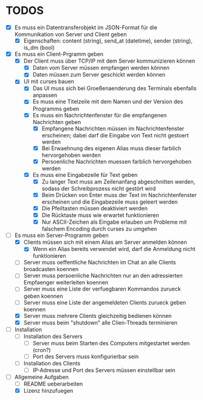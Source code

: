 # TODOS

- [x] Es muss ein Datentransferobjekt im JSON-Format für die Kommunikation von Server und Client geben
    - [x] Eigenschaften: content (string), send_at (datetime), sender (string), is_dm (bool)

- [x] Es muss ein Client-Prgramm geben
    - [x] Der Client muss über TCP/IP mit dem Server kommunizieren können
        - [x] Daten vom Server müssen empfangen werden können
        - [x] Daten müssen zum Server geschickt werden können
    - [x] UI mit curses bauen
        - [x] Das UI muss sich bei Groeßenaenderung des Terminals ebenfalls anpassen
        - [x] Es muss eine Titelzeile mit dem Namen und der Version des Programms geben
        - [x] Es muss ein Nachrichtenfenster für die empfangenen Nachrichten geben
            - [x] Empfangene Nachrichten müssen im Nachrichtenfenster erscheinen; dabei darf die Eingabe von Text nicht gestoert werden
            - [x] Bei Erwaehnung des eigenen Alias muss dieser farblich hervorgehoben werden
            - [x] Persoenliche Nachrichten muessen farblich hervorgehoben werden
        - [x] Es muss eine Eingabezeile für Text geben
            - [x] Zu langer Text muss am Zeilenanfang abgeschnitten werden, sodass der Schreibprozess nicht gestört wird
            - [x] Beim Drücken von Enter muss der Text im Nachrichtenfenster erscheinen und die Eingabezeile muss geleert werden
            - [x] Die Pfeiltasten müssen deaktiviert werden
            - [x] Die Rücktaste muss wie erwartet funktionieren
            - [x] Nur ASCII-Zeichen als Eingabe erlauben um Probleme mit falschem Encoding durch curses zu umgehen

- [ ] Es muss ein Server-Programm geben
    - [x] Clients müssen sich mit einem Alias am Server anmelden können
        - [x] Wenn ein Alias bereits verwendet wird, darf die Anmeldung nicht funktionieren
    - [ ] Server muss oeffentliche Nachrichten im Chat an alle Clients broadcasten koennen
    - [ ] Server muss persoenliche Nachrichten nur an den adressierten Empfaenger weiterleiten koennen
    - [ ] Server muss eine Liste der verfuegbaren Kommandos zurueck geben koennen
    - [ ] Server muss eine Liste der angemeldeten Clients zurueck geben koennen
    - [x] Server muss mehrere Clients gleichzeitig bedienen können
    - [x] Server muss beim "shutdown" alle Clien-Threads terminieren

- [ ] Installation
    - [ ] Installation des Servers
        - [ ] Server muss beim Starten des Computers mitgestartet werden (cron?)
        - [ ] Port des Servers muss konfigurierbar sein
    - [ ] Installation des Clients
        - [ ] IP-Adresse und Port des Servers müssen einstellbar sein

- [ ] Allgemeine Aufgaben
    - [ ] README ueberarbeiten
    - [x] Lizenz hinzufuegen
